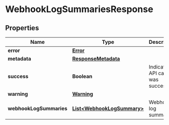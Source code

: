 
# WebhookLogSummariesResponse

## Properties
Name | Type | Description | Notes
------------ | ------------- | ------------- | -------------
**error** | [**Error**](Error.md) |  |  [optional]
**metadata** | [**ResponseMetadata**](ResponseMetadata.md) |  |  [optional]
**success** | **Boolean** | Indicates if API call was successful |  [optional]
**warning** | [**Warning**](Warning.md) |  |  [optional]
**webhookLogSummaries** | [**List&lt;WebhookLogSummary&gt;**](WebhookLogSummary.md) | Webhook log summaries |  [optional]




